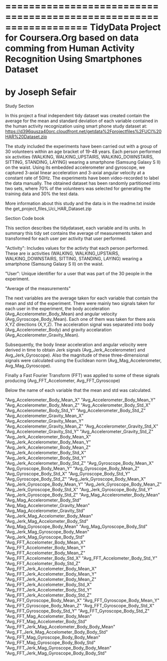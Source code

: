 ==================================================================
TidyData Project for Coursera.Org based on data comming from Human Activity Recognition Using Smartphones Dataset
==================================================================
by Joseph Sefair
==================================================================

Study Section

In this project a final independent tidy dataset was created contain the average for the mean and standard deviation of each variable contained in the human activity recognization using smart phone study dataset at:  
https://d396qusza40orc.cloudfront.net/getdata%2Fprojectfiles%2FUCI%20HAR%20Dataset.zip 

The study included the experiments have been carried out with a group of 30 volunteers within an age bracket of 19-48 years. Each person performed six activities (WALKING, WALKING_UPSTAIRS, WALKING_DOWNSTAIRS, SITTING, STANDING, LAYING) wearing a smartphone (Samsung Galaxy S II) on the waist. Using its embedded accelerometer and gyroscope, we captured 3-axial linear acceleration and 3-axial angular velocity at a constant rate of 50Hz. The experiments have been video-recorded to label the data manually. The obtained dataset has been randomly partitioned into two sets, where 70% of the volunteers was selected for generating the training data and 30% the test data. 

More information about this study and the data is in the readme.txt inside the get_project_files_Uci_HAR_Dataset.zip 

Section Code book

This section describes the tidydataset, each variable and its units.  In summary this tidy set contains the average of measurements taken and transformed for each user per activity that user performed.  

"Activity":  Includes values for the activty that each person performed.  These are ix activities (WALKING, WALKING_UPSTAIRS, WALKING_DOWNSTAIRS, SITTING, STANDING, LAYING) wearing a smartphone (Samsung Galaxy S II) on the waist.  

"User":  Unique identifier for a user that was part of the 30 people in the experiment.  

"Average of the measurements"

The next variables are the average taken for each variable that contain the mean and std of the experiment.  There were mainly two signals taken for each user in the experiment, the body acceleration (Avg_Accelerometer_Body_Mean) and angular velocity (Avg_Gyroscope_Body_Mean).  Each one of them was taken for there axis X,YZ directions (X,Y,Z).  The acceleration signal was separated into body (Avg_Accelerometer_Body) and gravity accelaration (Avg_Accelerometer_Gravity_Mean).  

Subsequently, the body linear acceleration and angular velocity were derived in time to obtain Jerk signals (Avg_Jerk_Accelerometer) and Avg_Jerk_Gyroscope). Also the magnitude of these three-dimensional signals were calculated using the Euclidean norm (Avg_Mag_Accelerometer, Avg_Mag_Gyroscope). 

Finally a Fast Fourier Transform (FFT) was applied to some of these signals producing (Avg_FFT_Accelometer, Avg_FFT_Gyroscope)

Below the name of each variable that the mean and std was calculated.

"Avg_Accelerometer_Body_Mean_X"
"Avg_Accelerometer_Body_Mean_Y"
"Avg_Accelerometer_Body_Mean_Z"
"Avg_Accelerometer_Body_Std_X"
"Avg_Accelerometer_Body_Std_Y"
"Avg_Accelerometer_Body_Std_Z"
"Avg_Accelerometer_Gravity_Mean_X"
"Avg_Accelerometer_Gravity_Mean_Y"
"Avg_Accelerometer_Gravity_Mean_Z"
"Avg_Accelerometer_Gravity_Std_X"
"Avg_Accelerometer_Gravity_Std_Y"
"Avg_Accelerometer_Gravity_Std_Z"
"Avg_Jerk_Accelerometer_Body_Mean_X"
"Avg_Jerk_Accelerometer_Body_Mean_Y"
"Avg_Jerk_Accelerometer_Body_Mean_Z"
"Avg_Jerk_Accelerometer_Body_Std_X" "Avg_Jerk_Accelerometer_Body_Std_Y" "Avg_Jerk_Accelerometer_Body_Std_Z"
"Avg_Gyroscope_Body_Mean_X"
"Avg_Gyroscope_Body_Mean_Y"
"Avg_Gyroscope_Body_Mean_Z"
"Avg_Gyroscope_Body_Std_X"
"Avg_Gyroscope_Body_Std_Y"
"Avg_Gyroscope_Body_Std_Z"                  "Avg_Jerk_Gyroscope_Body_Mean_X"
"Avg_Jerk_Gyroscope_Body_Mean_Y"
"Avg_Jerk_Gyroscope_Body_Mean_Z"
"Avg_Jerk_Gyroscope_Body_Std_X"                  "Avg_Jerk_Gyroscope_Body_Std_Y"
"Avg_Jerk_Gyroscope_Body_Std_Z"
"Avg_Mag_Accelerometer_Body_Mean"
"Avg_Mag_Accelerometer_Body_Std"
"Avg_Mag_Accelerometer_Gravity_Mean"                  "Avg_Mag_Accelerometer_Gravity_Std" "Avg_Jerk_Mag_Accelometer_Body_Mean" "Avg_Jerk_Mag_Accelometer_Body_Std"
"Avg_Mag_Gyroscope_Body_Mean"
"Avg_Mag_Gyroscope_Body_Std"
"Avg_Jerk_Mag_Gyroscope_Body_Mean"
"Avg_Jerk_Mag_Gyroscope_Body_Std"
"Avg_FFT_Accelometer_Body_Mean_X"                  "Avg_FFT_Accelometer_Body_Mean_Y"
"Avg_FFT_Accelometer_Body_Mean_Z"
"Avg_FFT_Accelometer_Body_Std_X"
"Avg_FFT_Accelometer_Body_Std_Y"                  "Avg_FFT_Accelometer_Body_Std_Z" "Avg_FFT_Jerk_Accelometer_Body_Mean_X"
"Avg_FFT_Jerk_Accelometer_Body_Mean_Y" "Avg_FFT_Jerk_Accelometer_Body_Mean_Z"                  "Avg_FFT_Jerk_Accelometer_Body_Std_X" "Avg_FFT_Jerk_Accelometer_Body_Std_Y" "Avg_FFT_Jerk_Accelometer_Body_Std_Z"
"Avg_FFT_Gyroscope_Body_Mean_X"
"Avg_FFT_Gyroscope_Body_Mean_Y"
"Avg_FFT_Gyroscope_Body_Mean_Z"
"Avg_FFT_Gyroscope_Body_Std_X"
"Avg_FFT_Gyroscope_Body_Std_Y"
"Avg_FFT_Gyroscope_Body_Std_Z"                  "Avg_FFT_Mag_Accelometer_Body_Mean"
"Avg_FFT_Mag_Accelometer_Body_Std"
"Avg_FFT_Jerk_Mag_Accelometer_Body_Body_Mean"
"Avg_FT_Jerk_Mag_Accelometer_Body_Body_Std"                "Avg_FFT_Mag_Gyroscope_Body_Body_Mean"
"Avg_FFT_Mag_Gyroscope_Body_Body_Std"
"Avg_FFT_Jerk_Mag_Gyroscope_Body_Body_Mean" "Avg_FFT_Jerk_Mag_Gyroscope_Body_Body_Std"

